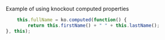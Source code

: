 Example of using knockout computed properties
```javascript
	this.fullName = ko.computed(function() {
    	return this.firstName() + " " + this.lastName();    
}, this);
```

